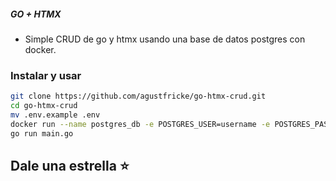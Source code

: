 ##### GO + HTMX

-   Simple CRUD de go y htmx usando una base de datos postgres con docker.

### Instalar y usar

```bash
git clone https://github.com/agustfricke/go-htmx-crud.git
cd go-htmx-crud
mv .env.example .env
docker run --name postgres_db -e POSTGRES_USER=username -e POSTGRES_PASSWORD=password -e POSTGRES_DB=super_db -p 5432:5432 -d postgres
go run main.go
```

## Dale una estrella ⭐
